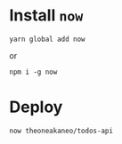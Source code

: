 # Install `now`

```
yarn global add now
```

or
```
npm i -g now
```

# Deploy
```
now theoneakaneo/todos-api
```